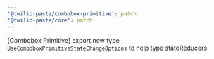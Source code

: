 ```yaml
---
'@twilio-paste/combobox-primitive': patch
'@twilio-paste/core': patch
---
```


[Combobox Primitive] export new type `UseComboboxPrimitiveStateChangeOptions` to help type stateReducers
